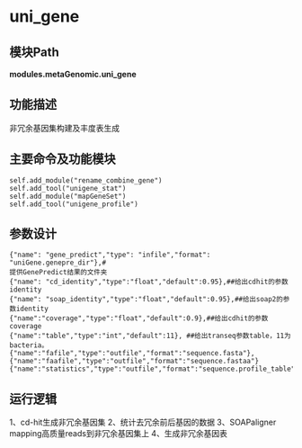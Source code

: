 uni_gene
==========================

模块Path
-----------

**modules.metaGenomic.uni_gene**

功能描述
-----------------------------------

非冗余基因集构建及丰度表生成

主要命令及功能模块
-----------------------------------

```
self.add_module("rename_combine_gene")
self.add_tool("unigene_stat")
self.add_module("mapGeneSet")
self.add_tool("unigene_profile")

```

参数设计
-----------------------------------

```
{"name": "gene_predict","type": "infile","format": "uniGene.genepre_dir"},#
提供GenePredict结果的文件夹
{"name": "cd_identity","type":"float","default":0.95},##给出cdhit的参数identity
{"name": "soap_identity","type":"float","default":0.95},##给出soap2的参数identity
{"name":"coverage","type":"float","default":0.9},##给出cdhit的参数coverage
{"name":"table","type":"int","default":11}, ##给出transeq参数table，11为bacteria。
{"name":"fafile","type":"outfile","format":"sequence.fasta"},
{"name":"faafile","type":"outfile","format":"sequence.fastaa"}
{"name":"statistics","type":"outfile","format":"sequence.profile_table"}

```

运行逻辑
-----------------------------------

1、cd-hit生成非冗余基因集
2、统计去冗余前后基因的数据
3、SOAPaligner mapping高质量reads到非冗余基因集上
4、生成非冗余基因表

